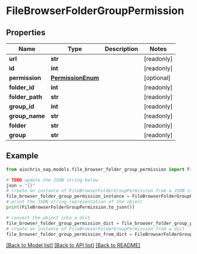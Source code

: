 # FileBrowserFolderGroupPermission


## Properties

Name | Type | Description | Notes
------------ | ------------- | ------------- | -------------
**url** | **str** |  | [readonly] 
**id** | **int** |  | [readonly] 
**permission** | [**PermissionEnum**](PermissionEnum.md) |  | [optional] 
**folder_id** | **int** |  | [readonly] 
**folder_path** | **str** |  | [readonly] 
**group_id** | **int** |  | [readonly] 
**group_name** | **str** |  | [readonly] 
**folder** | **str** |  | [readonly] 
**group** | **str** |  | [readonly] 

## Example

```python
from aiochris_oag.models.file_browser_folder_group_permission import FileBrowserFolderGroupPermission

# TODO update the JSON string below
json = "{}"
# create an instance of FileBrowserFolderGroupPermission from a JSON string
file_browser_folder_group_permission_instance = FileBrowserFolderGroupPermission.from_json(json)
# print the JSON string representation of the object
print(FileBrowserFolderGroupPermission.to_json())

# convert the object into a dict
file_browser_folder_group_permission_dict = file_browser_folder_group_permission_instance.to_dict()
# create an instance of FileBrowserFolderGroupPermission from a dict
file_browser_folder_group_permission_from_dict = FileBrowserFolderGroupPermission.from_dict(file_browser_folder_group_permission_dict)
```
[[Back to Model list]](../README.md#documentation-for-models) [[Back to API list]](../README.md#documentation-for-api-endpoints) [[Back to README]](../README.md)


